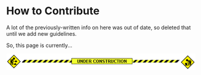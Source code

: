 # How to Contribute

A lot of the previously-written info on here was out of date, so deleted that until we add new guidelines.

So, this page is currently...

![Under construction gif](docs-images/under-construction.gif)
